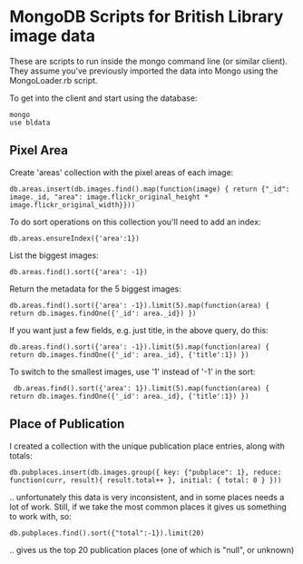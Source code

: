 MongoDB Scripts for British Library image data
==============================================

These are scripts to run inside the mongo command line (or similar client). They
assume you've previously imported the data into Mongo using the MongoLoader.rb script.

To get into the client and start using the database:

    mongo
    use bldata
 

Pixel Area
----------

Create 'areas' collection with the pixel areas of each image:

    db.areas.insert(db.images.find().map(function(image) { return {"_id": image._id, "area": image.flickr_original_height * image.flickr_original_width}}))

To do sort operations on this collection you'll need to add an index:

    db.areas.ensureIndex({'area':1})
    
List the biggest images:

    db.areas.find().sort({'area': -1})
    
Return the metadata for the 5 biggest images:

    db.areas.find().sort({'area': -1}).limit(5).map(function(area) { return db.images.findOne({'_id': area._id}) })

If you want just a few fields, e.g. just title, in the above query, do this:

    db.areas.find().sort({'area': -1}).limit(5).map(function(area) { return db.images.findOne({'_id': area._id}, {'title':1}) })
    
 To switch to the smallest images, use '1' instead of '-1' in the sort:
 
     db.areas.find().sort({'area': 1}).limit(5).map(function(area) { return db.images.findOne({'_id': area._id}, {'title':1}) })
 
 Place of Publication
 --------------------
 
 I created a collection with the unique publication place entries, along with totals:
 
    db.pubplaces.insert(db.images.group({ key: {"pubplace": 1}, reduce: function(curr, result){ result.total++ }, initial: { total: 0 } }))
    
 .. unfortunately this data is very inconsistent, and in some places needs a lot of work.
 Still, if we take the most common places it gives us something to work with, so:
 
    db.pubplaces.find().sort({"total":-1}).limit(20)
    
.. gives us the top 20 publication places (one of which is "null", or unknown)
